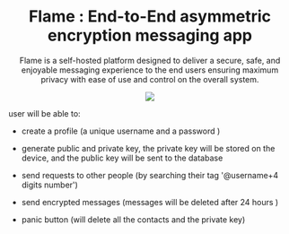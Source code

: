 <h1 align="center">Flame : End-to-End asymmetric encryption messaging app</h1>

<p align="center">
Flame is a self-hosted platform designed to deliver a secure, safe, and enjoyable messaging experience to the end users ensuring maximum privacy with ease of use and control  on the overall system.
</p>

<p align="center">
  <img src="./assets/tn.jpg" />
</p> 

user will be able to:

-   create a profile (a unique username and a password )

-   generate public and private key, the private key will be stored on the device, and the public key will be sent to the database

-   send requests to other people (by searching their tag '@username+4 digits number')

-   send encrypted messages (messages will be deleted after 24 hours )

-   panic button (will delete all the contacts and the private key)
